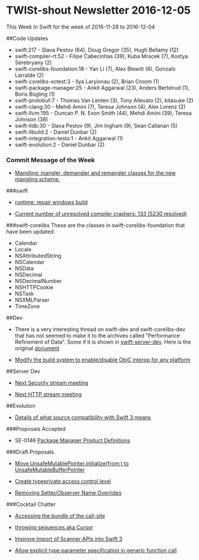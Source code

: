 # TWISt-shout Newsletter 2016-12-05
This Week In Swift for the week of 2016-11-28 to 2016-12-04

##Code Updates

* swift:217 - Slava Pestov (64), Doug Gregor (35), Hugh Bellamy (12)
* swift-compiler-rt:52 - Filipe Cabecinhas (39), Kuba Mracek (7), Kostya Serebryany (2)
* swift-corelibs-foundation:18 - Yan Li (7), Alex Blewitt (6), Gonzalo Larralde (2)
* swift-corelibs-xctest:3 - Ilya Laryionau (2), Brian Croom (1)
* swift-package-manager:25 - Ankit Aggarwal (23), Anders Bertelrud (1), Boris Bügling (1)
* swift-protobuf:7 - Thomas Van Lenten (3), Tony Allevato (2), kitasuke (2)
* swift-clang:30 - Mehdi Amini (7), Teresa Johnson (4), Alex Lorenz (2)
* swift-llvm:195 - Duncan P. N. Exon Smith (44), Mehdi Amini (39), Teresa Johnson (38)
* swift-lldb:30 - Slava Pestov (9), Jim Ingham (9), Sean Callanan (5)
* swift-llbuild:2 - Daniel Dunbar (2)
* swift-integration-tests:1 - Ankit Aggarwal (1)
* swift-evolution:2 - Daniel Dunbar (2)

### Commit Message of the Week

* [Mangling: mangler, demangler and remangler classes for the new mangling scheme.](http://github.com/apple/swift/commit/684092d7d164fd427de09bc11a83c4e9b892a17b)

###swift

* [runtime: repair windows build](http://github.com/apple/swift/commit/44fbfd6e93c289bb677107ad7ad55a15689c5e75)

* [Current number of unresolved compiler crashers: 133 (5230 resolved)](http://github.com/apple/swift/commit/854e19e1a656694a8d421e1de14a610b7d7533f7)
  
###swift-corelibs
These are the classes in swift-corelibs-foundation that have been updated:

* Calendar
* Locale
* NSAttributedString
* NSCalendar
* NSData
* NSDecimal
* NSDecimalNumber
* NSHTTPCookie
* NSTask
* NSXMLParser
* TimeZone

##Dev

* There is a very interesting thread on swift-dev and swift-corelibs-dev that has not seemed to make it to the archives called "Performance Refinement of Data". Some if it is shown in [swift-server-dev](https://lists.swift.org/pipermail/swift-server-dev/Week-of-Mon-20161128/000193.html). Here is the original [document](https://github.com/apple/swift-corelibs-foundation/blob/master/Docs/Performance%20Refinement%20of%20Data.md)

* [Modify the build system to enable/disable ObjC interop for any platform](https://lists.swift.org/pipermail/swift-dev/Week-of-Mon-20161128/003567.html0)

##Server Dev

* [Next Security stream meeting](https://lists.swift.org/pipermail/swift-server-dev/Week-of-Mon-20161128/000199.html)

* [Next HTTP stream meeting](https://lists.swift.org/pipermail/swift-server-dev/Week-of-Mon-20161128/000200.html)

##Evolution

* [Details of what source compatibility with Swift 3 means](https://lists.swift.org/pipermail/swift-evolution/Week-of-Mon-20161128/029099.html)

###Proposals Accepted

* SE-0146 [Package Manager Product Definitions](https://lists.swift.org/pipermail/swift-evolution-announce/2016-November/000298.html)
  
###Draft Proposals

* [Move UnsafeMutablePointer.initialize(from:) to UnsafeMutableBufferPointer](https://lists.swift.org/pipermail/swift-evolution/Week-of-Mon-20161128/029109.html)

* [Create typeprivate access control level](https://lists.swift.org/pipermail/swift-evolution/Week-of-Mon-20161128/029042.html)

* [Removing Setter/Observer Name Overrides](https://lists.swift.org/pipermail/swift-evolution/Week-of-Mon-20161128/029101.html)

###Cocktail Chatter

* [Accessing the bundle of the call-site](https://lists.swift.org/pipermail/swift-users/Week-of-Mon-20161128/004138.html)

* [throwing sequences aka Cursor](https://lists.swift.org/pipermail/swift-evolution/Week-of-Mon-20161128/029075.html)

* [Improve Import of Scanner APIs into	Swift 3](https://lists.swift.org/pipermail/swift-evolution/Week-of-Mon-20161128/029084.html)

* [Allow explicit type parameter specification in generic function call](https://lists.swift.org/pipermail/swift-evolution/Week-of-Mon-20161128/029035.html)

